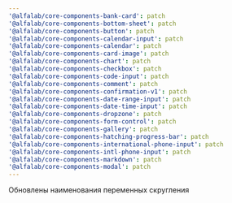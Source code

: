 ```yaml
---
'@alfalab/core-components-bank-card': patch
'@alfalab/core-components-bottom-sheet': patch
'@alfalab/core-components-button': patch
'@alfalab/core-components-calendar-input': patch
'@alfalab/core-components-calendar': patch
'@alfalab/core-components-card-image': patch
'@alfalab/core-components-chart': patch
'@alfalab/core-components-checkbox': patch
'@alfalab/core-components-code-input': patch
'@alfalab/core-components-comment': patch
'@alfalab/core-components-confirmation-v1': patch
'@alfalab/core-components-date-range-input': patch
'@alfalab/core-components-date-time-input': patch
'@alfalab/core-components-dropzone': patch
'@alfalab/core-components-form-control': patch
'@alfalab/core-components-gallery': patch
'@alfalab/core-components-hatching-progress-bar': patch
'@alfalab/core-components-international-phone-input': patch
'@alfalab/core-components-intl-phone-input': patch
'@alfalab/core-components-markdown': patch
'@alfalab/core-components-modal': patch
---
```


Обновлены наименования переменных скругления

